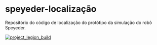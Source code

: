 # speyeder-localização
Repositório do código de localização do protótipo da simulação do robô Speyeder.

[![project_legion_build](https://github.com/bitNATRON/speyeder-localization/actions/workflows/main.yml/badge.svg)](https://github.com/bitNATRON/speyeder-localization/actions/workflows/main.yml)
